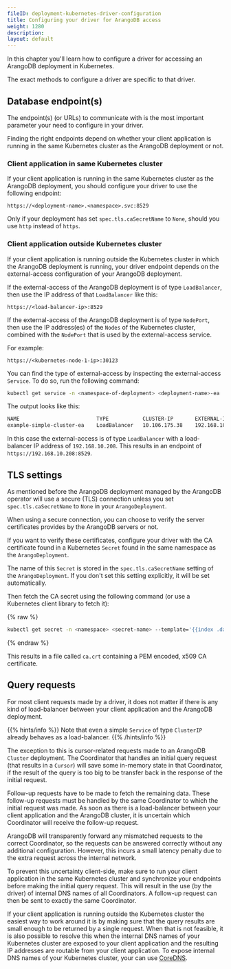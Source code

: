 ```yaml
---
fileID: deployment-kubernetes-driver-configuration
title: Configuring your driver for ArangoDB access
weight: 1280
description: 
layout: default
---
```

In this chapter you'll learn how to configure a driver for accessing
an ArangoDB deployment in Kubernetes.

The exact methods to configure a driver are specific to that driver.

## Database endpoint(s)

The endpoint(s) (or URLs) to communicate with is the most important
parameter your need to configure in your driver.

Finding the right endpoints depend on whether your client application is running in
the same Kubernetes cluster as the ArangoDB deployment or not.

### Client application in same Kubernetes cluster

If your client application is running in the same Kubernetes cluster as
the ArangoDB deployment, you should configure your driver to use the
following endpoint:

```text
https://<deployment-name>.<namespace>.svc:8529
```

Only if your deployment has set `spec.tls.caSecretName` to `None`, should
you use `http` instead of `https`.

### Client application outside Kubernetes cluster

If your client application is running outside the Kubernetes cluster in which
the ArangoDB deployment is running, your driver endpoint depends on the
external-access configuration of your ArangoDB deployment.

If the external-access of the ArangoDB deployment is of type `LoadBalancer`,
then use the IP address of that `LoadBalancer` like this:

```text
https://<load-balancer-ip>:8529
```

If the external-access of the ArangoDB deployment is of type `NodePort`,
then use the IP address(es) of the `Nodes` of the Kubernetes cluster,
combined with the `NodePort` that is used by the external-access service.

For example:

```text
https://<kubernetes-node-1-ip>:30123
```

You can find the type of external-access by inspecting the external-access `Service`.
To do so, run the following command:

```bash
kubectl get service -n <namespace-of-deployment> <deployment-name>-ea
```

The output looks like this:

```bash
NAME                         TYPE           CLUSTER-IP       EXTERNAL-IP      PORT(S)          AGE       SELECTOR
example-simple-cluster-ea    LoadBalancer   10.106.175.38    192.168.10.208   8529:31890/TCP   1s        app=arangodb,arango_deployment=example-simple-cluster,role=coordinator
```

In this case the external-access is of type `LoadBalancer` with a load-balancer IP address
of `192.168.10.208`.
This results in an endpoint of `https://192.168.10.208:8529`.

## TLS settings

As mentioned before the ArangoDB deployment managed by the ArangoDB operator
will use a secure (TLS) connection unless you set `spec.tls.caSecretName` to `None`
in your `ArangoDeployment`.

When using a secure connection, you can choose to verify the server certificates
provides by the ArangoDB servers or not.

If you want to verify these certificates, configure your driver with the CA certificate
found in a Kubernetes `Secret` found in the same namespace as the `ArangoDeployment`.

The name of this `Secret` is stored in the `spec.tls.caSecretName` setting of
the `ArangoDeployment`. If you don't set this setting explicitly, it will be
set automatically.

Then fetch the CA secret using the following command (or use a Kubernetes client library to fetch it):

{% raw %}
```bash
kubectl get secret -n <namespace> <secret-name> --template='{{index .data "ca.crt"}}' | base64 -D > ca.crt
```
{% endraw %}

This results in a file called `ca.crt` containing a PEM encoded, x509 CA certificate.

## Query requests

For most client requests made by a driver, it does not matter if there is any
kind of load-balancer between your client application and the ArangoDB
deployment.

{{% hints/info %}}
Note that even a simple `Service` of type `ClusterIP` already behaves as a
load-balancer.
{{% /hints/info %}}

The exception to this is cursor-related requests made to an ArangoDB `Cluster`
deployment. The Coordinator that handles an initial query request (that results
in a `Cursor`) will save some in-memory state in that Coordinator, if the result
of the query is too big to be transfer back in the response of the initial
request.

Follow-up requests have to be made to fetch the remaining data. These follow-up
requests must be handled by the same Coordinator to which the initial request
was made. As soon as there is a load-balancer between your client application
and the ArangoDB cluster, it is uncertain which Coordinator will receive the
follow-up request.

ArangoDB will transparently forward any mismatched requests to the correct
Coordinator, so the requests can be answered correctly without any additional
configuration. However, this incurs a small latency penalty due to the extra
request across the internal network.

To prevent this uncertainty client-side, make sure to run your client
application in the same Kubernetes cluster and synchronize your endpoints before
making the initial query request. This will result in the use (by the driver) of
internal DNS names of all Coordinators. A follow-up request can then be sent to
exactly the same Coordinator.

If your client application is running outside the Kubernetes cluster the easiest
way to work around it is by making sure that the query results are small enough
to be returned by a single request. When that is not feasible, it is also
possible to resolve this when the internal DNS names of your Kubernetes cluster
are exposed to your client application and the resulting IP addresses are
routable from your client application. To expose internal DNS names of your
Kubernetes cluster, your can use [CoreDNS](https://coredns.io).
